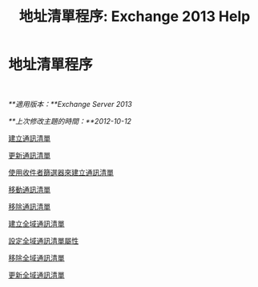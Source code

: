 ﻿---
title: '地址清單程序: Exchange 2013 Help'
TOCTitle: 地址清單程序
ms:assetid: 44c87349-964b-4700-9ce9-87bd4cb2249e
ms:mtpsurl: https://technet.microsoft.com/zh-tw/library/Aa997686(v=EXCHG.150)
ms:contentKeyID: 50473035
ms.date: 05/21/2018
mtps_version: v=EXCHG.150
ms.translationtype: MT
---

# 地址清單程序

 

_**適用版本：**Exchange Server 2013_

_**上次修改主題的時間：**2012-10-12_

[建立通訊清單](create-an-address-list-exchange-2013-help.md)

[更新通訊清單](update-an-address-list-exchange-2013-help.md)

[使用收件者篩選器來建立通訊清單](create-an-address-list-by-using-recipient-filters-exchange-2013-help.md)

[移動通訊清單](move-an-address-list-exchange-2013-help.md)

[移除通訊清單](remove-an-address-list-exchange-2013-help.md)

[建立全域通訊清單](create-a-global-address-list-exchange-2013-help.md)

[設定全域通訊清單屬性](configure-global-address-list-properties-exchange-2013-help.md)

[移除全域通訊清單](remove-a-global-address-list-exchange-2013-help.md)

[更新全域通訊清單](update-a-global-address-list-exchange-2013-help.md)

